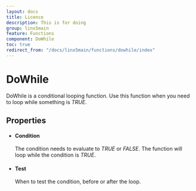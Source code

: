 ```yaml
---
layout: docs
title: Licence
description: This is for doing
group: linx5main
feature: Functions
component: DoWhile
toc: true
redirect_from: "/docs/linx5main/functions/dowhile/index"
---
```

DoWhile
=======

DoWhile is a conditional looping function. Use this function when you
need to loop while something is *TRUE*.

Properties
----------

-  #### Condition

    The condition needs to evaluate to *TRUE* or *FALSE*. The function
    will loop while the condition is *TRUE*.

-  #### Test

    When to test the condition, before or after the loop.


